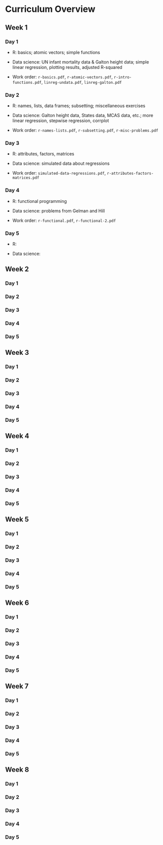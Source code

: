 Curriculum Overview
===================

Week 1
------

### Day 1 ###

* R: basics; atomic vectors; simple functions

* Data science: UN infant mortality data & Galton height data; simple linear regression, plotting results, adjusted R-squared

* Work order: `r-basics.pdf`, `r-atomic-vectors.pdf`, `r-intro-functions.pdf`, `linreg-undata.pdf`, `linreg-galton.pdf`

### Day 2 ###

* R: names, lists, data frames; subsetting; miscellaneous exercises

* Data science: Galton height data, States data, MCAS data, etc.; more linear regression, stepwise regression, corrplot

* Work order: `r-names-lists.pdf`, `r-subsetting.pdf`, `r-misc-problems.pdf`

### Day 3 ###

* R: attributes, factors, matrices

* Data science: simulated data about regressions

* Work order: `simulated-data-regressions.pdf`, `r-attributes-factors-matrices.pdf`

### Day 4 ###

* R: functional programming

* Data science: problems from Gelman and Hill

* Work order: `r-functional.pdf`, `r-functional-2.pdf`

### Day 5 ###

* R: 

* Data science: 

Week 2
------

### Day 1 ###

### Day 2 ###

### Day 3 ###

### Day 4 ###

### Day 5 ###

Week 3
------

### Day 1 ###

### Day 2 ###

### Day 3 ###

### Day 4 ###

### Day 5 ###

Week 4
------

### Day 1 ###

### Day 2 ###

### Day 3 ###

### Day 4 ###

### Day 5 ###

Week 5
------

### Day 1 ###

### Day 2 ###

### Day 3 ###

### Day 4 ###

### Day 5 ###

Week 6
------

### Day 1 ###

### Day 2 ###

### Day 3 ###

### Day 4 ###

### Day 5 ###

Week 7
------

### Day 1 ###

### Day 2 ###

### Day 3 ###

### Day 4 ###

### Day 5 ###

Week 8
------

### Day 1 ###

### Day 2 ###

### Day 3 ###

### Day 4 ###

### Day 5 ###
